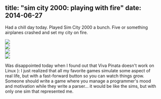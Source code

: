 title: "sim city 2000: playing with fire"
date: 2014-06-27
---

Had a chill day today. Played Sim City 2000 a bunch. Five or something airplanes crashed and set my city on fire.

<img src="https://samertm.com/img/sc2000.png"><br>
<img src="https://samertm.com/img/sc2000_1.png"><br>
<img src="https://samertm.com/img/sc2000_3.png"><br>
<img src="https://samertm.com/img/sc2000_4.png"><br>

Was disappointed today when I found out that Viva Pinata doesn't work on Linux ): I just realized that all my favorite games simulate some aspect of real life, but with a fast-forward button so you can watch things grow. Someone should write a game where you manage a programmer's mood and motivation while they write a parser... it would be like the sims, but with only one sim that represented me.
